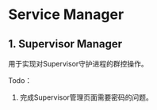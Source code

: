 # Service Manager

## 1. Supervisor Manager
用于实现对Supervisor守护进程的群控操作。

Todo：

1. 完成Supervisor管理页面需要密码的问题。